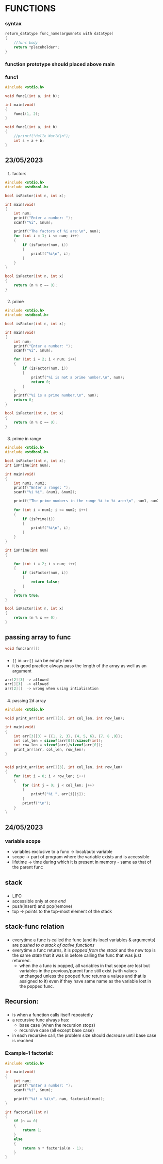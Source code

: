 # FUNCTIONS

### syntax

```c
return_datatype func_name(argumnets with datatype)
{
    //func body
    return *placeholder*;
}
```
### function prototype should placed above main

### func1
```c
#include <stdio.h>

void func1(int a, int b);

int main(void)
{
    func1(1, 2);
}

void func1(int a, int b)
{
    //printf("Hello World\n");
    int s = a + b;
}
```

## 23/05/2023

### 
1. factors

```c
#include <stdio.h>
#include <stdbool.h>

bool isFactor(int n, int x);

int main(void)
{
    int num;
    printf("Enter a number: ");
    scanf("%i", &num);

    printf("The factors of %i are:\n", num);
    for (int i = 1; i <= num; i++)
    {
        if (isFactor(num, i))
        {
            printf("%i\n", i);
        }
    }
}

bool isFactor(int n, int x)
{
    return (n % x == 0);
}
```

### 
2. prime
```c
#include <stdio.h>
#include <stdbool.h>

bool isFactor(int n, int x);

int main(void)
{
    int num;
    printf("Enter a number: ");
    scanf("%i", &num);

    for (int i = 2; i < num; i++)
    {
        if (isFactor(num, i))
        {
            printf("%i is not a prime number.\n", num);
            return 0;
        }
    }
    printf("%i is a prime number.\n", num);
    return 0;
}

bool isFactor(int n, int x)
{
    return (n % x == 0);
}
```
### 
3. prime in range
```c
#include <stdio.h>
#include <stdbool.h>

bool isFactor(int n, int x);
int isPrime(int num);

int main(void)
{
    int num1, num2;
    printf("Enter a range: ");
    scanf("%i %i", &num1, &num2);

    printf("The prime numbers in the range %i to %i are:\n", num1, num2);
    
    for (int i = num1; i <= num2; i++)
    {
        if (isPrime(i))
        {
            printf("%i\n", i);
        }
    }
}

int isPrime(int num)
{
    
    for (int i = 2; i < num; i++)
    {
        if (isFactor(num, i))
        {
            return false;
        }
    }
    return true;
}

bool isFactor(int n, int x)
{
    return (n % x == 0);
}
```

## passing array to func
```c
void func(arr[])
```
### 
- `[]` in `arr[]` can be empty here
- it is good practice always pass the length of the array as well as an argument

```c
arr[2][3] -> allowed
arr[][3]  -> allowed
arr[2][]  -> wrong when using intialisation
```
### 
4. passing 2d array
```c
#include <stdio.h>

void print_arr(int arr[][3], int col_len, int row_len);

int main(void)
{
    int arr[3][3] = {{1, 2, 3}, {4, 5, 6}, {7, 8 ,9}};
    int col_len = sizeof(arr[0])/sizeof(int);
    int row_len = sizeof(arr)/sizeof(arr[0]);
    print_arr(arr, col_len, row_len);
}


void print_arr(int arr[][3], int col_len, int row_len)
{
    for (int i = 0; i < row_len; i++)
    {
        for (int j = 0; j < col_len; j++)
        {
            printf("%i ", arr[i][j]);
        }
        printf("\n");
    }
}
```

## 24/05/2023

### variable scope
- variables exclusive to a func -> local/auto variable
- scope -> part of program where the variable exists and is accessible
- lifetime -> time during which it is present in memory - same as that of the parent func

## stack
### 
- LIFO
- accessible only at *one end*
- push(insert) and pop(remove)
- top -> points to the top-most element of the stack

## stack-func relation
### 
- everytime a func is called the func (and its loacl variables & arguments) are *pushed to a stack of active functions*
- everytime a func returns, it is *popped from the stack* and the new top is the same *state* that it was in before calling the func that was just returned. 
     - when the a func is popped, all variables in that scope are lost but variables in the previous/parent func still exist (with values unchanged unless the pooped func returns a values and that is assigned to it) even if they have same name as the variable lost in the popped func.

## Recursion:
### 
- is when a function calls itself repeatedly
- a recursive func always has:
    -  base case (when the recursion stops)
    -  recursive case (all except base case)
- in each recursive call, the problem size should *decrease* until base case is reached

### Example-1 factorial:
```c
#include <stdio.h>

int main(void)
{
    int num;
    printf("Enter a number: ");
    scanf("%i", &num);

    printf("%i! = %i\n", num, factorial(num));
}

int factorial(int n)
{
    if (n == 0)
    {
        return 1;
    }
    else
    {
        return n * factorial(n - 1);
    }
}
```
